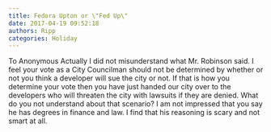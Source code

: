 ```yaml
---
title: Fedora Upton or \"Fed Up\"
date: 2017-04-19 09:52:18
authors: Ripp
categories: Holiday
---
```


 To Anonymous
Actually I did not misunderstand what Mr. Robinson said.  I feel your vote as a City Councilman should not be determined by whether or not you think a developer will sue the city or not. If that is how you determine your vote then you have just handed our city over to the developers who will threaten the city with lawsuits if they are denied. What do you not understand about that scenario?
I am not impressed that you say he has degrees in finance and law. I find that his reasoning is scary and not smart at all.